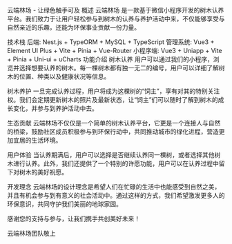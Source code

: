 云端林场 - 让绿色触手可及
概述
云端林场 是一款基于微信小程序开发的树木认养平台。我们致力于让用户轻松参与到树木的认养与养护活动中来，不仅能够享受与自然亲近的乐趣，还能为环保事业贡献一份力量。

技术栈
后端: Nest.js + TypeORM + MySQL + TypeScript
管理系统: Vue3 + Element UI Plus + Vite + Pinia + Vue-Router
小程序端: Vue3 + Uniapp + Vite + Pinia + Uni-ui + uCharts
功能介绍
树木认养
用户可以通过我们的小程序，浏览并选择想要认养的树木。每一棵树木都有独一无二的编号，用户可以详细了解树木的位置、种类以及健康状况等信息。

树木养护
一旦完成认养过程，用户将成为这棵树的“饲主”，享有对其的特别关注权。我们会定期更新树木的照片及最新状态，让“饲主”们可以随时了解到树木的成长变化，并参与到养护活动中去。

生态贡献
云端林场不仅仅是一个简单的树木认养平台，它更是一个连接人与自然的桥梁，鼓励社区成员积极参与到环保行动中，共同推动城市的绿化进程，营造更加宜居的生活环境。

用户体验
当认养期满后，用户可以选择是否继续认养同一棵树，或者选择其他树木进行认养。此外，我们还提供了一个特别的许愿功能，用户可以在认养过程中留下对树木的美好祝愿。

开发理念
云端林场的设计理念是希望人们在忙碌的生活中也能感受到自然之美，并且有机会参与到有意义的社会活动中。通过这样的方式，我们希望激发更多人的环保意识，共同守护我们美丽的地球家园。

感谢您的支持与参与，让我们携手共创美好未来！

云端林场团队敬上